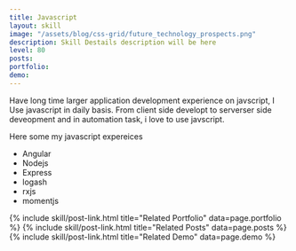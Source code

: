 ```yaml
---
title: Javascript
layout: skill
image: "/assets/blog/css-grid/future_technology_prospects.png"
description: Skill Destails description will be here
level: 80
posts: 
portfolio: 
demo: 
---
```


Have long time larger application development experience on javscript, I Use javascript in daily basis. From client side developt to serverser side deveopment and in automation task, i love to use javscript. 


Here some my javascript expereices
- Angular 
- Nodejs 
- Express 
- logash 
- rxjs 
- momentjs


<div class="mt-5">
    {% include skill/post-link.html title="Related Portfolio" data=page.portfolio %}
    {% include skill/post-link.html title="Related Posts" data=page.posts %}
    {% include skill/post-link.html title="Related Demo" data=page.demo %}
</div>